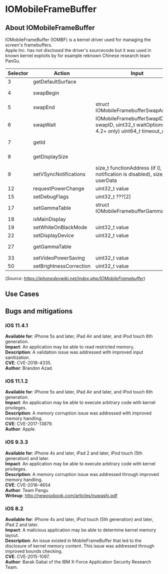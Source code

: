 # IOMobileFrameBuffer

## About IOMobileFrameBuffer
IOMobileFrameBuffer (IOMBF) is a kernel driver used for managing the screen's framebuffers.  
Apple Inc. has not disclosed the driver's sourcecode but it was used in known kernel exploits by for example reknown Chinese research team PanGu.

| Selector 	| Action                  	| Input                                                                                            	| Output                                	|
|----------	|-------------------------	|--------------------------------------------------------------------------------------------------	|---------------------------------------	|
| 3        	| getDefaultSurface       	|                                                                                                  	| IOSurfaceID  surfaceID                	|
| 4        	| swapBegin               	|                                                                                                  	| IOMobileFramebufferSwapID swapID      	|
| 5        	| swapEnd                 	| struct IOMobileFramebufferSwapArg                                                                	|                                       	|
| 6        	| swapWait                	| IOMobileFramebufferSwapID  swapID, uint32_t waitOptions, (iOS 4.2+ only) uint64_t timeout_millis 	|                                       	|
| 7        	| getId                   	|                                                                                                  	| IOSwapNotificationID framebufferID    	|
| 8        	| getDisplaySize          	|                                                                                                  	| struct IOMobileFramebufferDisplaySize 	|
| 9        	| setVSyncNotifications   	| size_t functionAddress (if 0, notification is disabled), size_t userData                         	|                                       	|
| 12       	| requestPowerChange      	| uint32_t value                                                                                   	|                                       	|
| 15       	| setDebugFlags           	| uint32_t ???[2]                                                                                  	| uint32_t ???                          	|
| 17       	| setGammaTable           	| struct IOMobileFramebufferGammaTables                                                            	|                                       	|
| 18       	| isMainDisplay           	|                                                                                                  	| uint32_t result                       	|
| 19       	| setWhiteOnBlackMode     	| uint32_t value                                                                                   	|                                       	|
| 22       	| setDisplayDevice        	| uint32_t value                                                                                   	|                                       	|
| 27       	| getGammaTable           	|                                                                                                  	| struct IOMobileFramebufferGammaTables 	|
| 33       	| setVideoPowerSaving     	| uint32_t value                                                                                   	|                                       	|
| 50       	| setBrightnessCorrection 	| uint32_t value                                                                                   	|                                       	|

(*Source: https://iphonedevwiki.net/index.php/IOMobileFramebuffer*)


## Use Cases

## Bugs and mitigations


### iOS 11.4.1
**Available for**: iPhone 5s and later, iPad Air and later, and iPod touch 6th generation.  
**Impact**: An application may be able to read restricted memory.  
**Description**: A validation issue was addressed with improved input sanitization.  
**CVE**: CVE-2018-4335.  
**Author**: Brandon Azad. 

### iOS 11.1.2
**Available for**: iPhone 5s and later, iPad Air and later, and iPod touch 6th generation.  
**Impact**: An application may be able to execute arbitrary code with kernel privileges.  
**Description**: A memory corruption issue was addressed with improved memory handling.  
**CVE**: CVE-2017-13879.  
**Author**: Apple.

### iOS 9.3.3
**Available for**: iPhone 4s and later, iPad 2 and later, iPod touch (5th generation) and later.  
**Impact**: An application may be able to execute arbitrary code with kernel privileges.  
**Description**: A memory corruption issue was addressed through improved memory handling.  
**CVE**: CVE-2016-4654  
**Author**: Team Pangu  
**Writeup**: http://newosxbook.com/articles/nuwashi.pdf  


### iOS 8.2
**Available for**: iPhone 4s and later, iPod touch (5th generation) and later, iPad 2 and later.   
**Impact**: A malicious application may be able to determine kernel memory layout.  
**Description**: An issue existed in MobileFrameBuffer that led to the disclosure of kernel memory content. This issue was addressed through improved bounds checking.  
**CVE**: CVE-2015-1097.  
**Author**: Barak Gabai of the IBM X-Force Application Security Research Team.  
